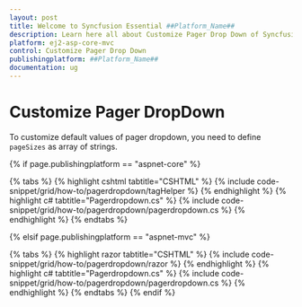 ```yaml
---
layout: post
title: Welcome to Syncfusion Essential ##Platform_Name##
description: Learn here all about Customize Pager Drop Down of Syncfusion Essential ##Platform_Name## widgets based on HTML5 and jQuery.
platform: ej2-asp-core-mvc
control: Customize Pager Drop Down
publishingplatform: ##Platform_Name##
documentation: ug
---
```



# Customize Pager DropDown

To customize default values of pager dropdown, you need to define `pageSizes` as array of strings.

{% if page.publishingplatform == "aspnet-core" %}

{% tabs %}
{% highlight cshtml tabtitle="CSHTML" %}
{% include code-snippet/grid/how-to/pagerdropdown/tagHelper %}
{% endhighlight %}
{% highlight c# tabtitle="Pagerdropdown.cs" %}
{% include code-snippet/grid/how-to/pagerdropdown/pagerdropdown.cs %}
{% endhighlight %}
{% endtabs %}

{% elsif page.publishingplatform == "aspnet-mvc" %}

{% tabs %}
{% highlight razor tabtitle="CSHTML" %}
{% include code-snippet/grid/how-to/pagerdropdown/razor %}
{% endhighlight %}
{% highlight c# tabtitle="Pagerdropdown.cs" %}
{% include code-snippet/grid/how-to/pagerdropdown/pagerdropdown.cs %}
{% endhighlight %}
{% endtabs %}
{% endif %}


